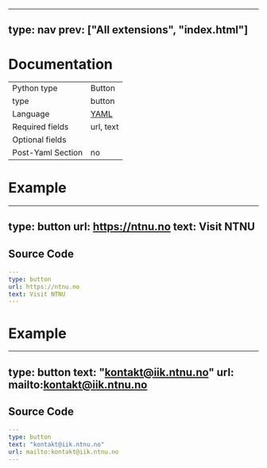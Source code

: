 



---
type: nav
prev: ["All extensions", "index.html"]
---





# Documentation





<table class="table"><tbody><td>Python type</td><td>Button</td>
<tr></tr>
<td>type</td><td>button</td>
<tr></tr>
<td>Language</td><td><a href="#">YAML</a></td>
<tr></tr>
<td>Required fields</td><td>url, text</td>
<tr></tr>
<td>Optional fields</td><td></td>
<tr></tr>
<td>Post-Yaml Section</td><td>no</td>
<tr></tr></tbody></table>






# Example

---
type: button
url: https://ntnu.no
text: Visit NTNU
---






## Source Code

```yaml
---
type: button
url: https://ntnu.no
text: Visit NTNU
---
```






# Example

---
type: button
text: "kontakt@iik.ntnu.no"
url: mailto:kontakt@iik.ntnu.no
---






## Source Code

```yaml
---
type: button
text: "kontakt@iik.ntnu.no"
url: mailto:kontakt@iik.ntnu.no
---
```



